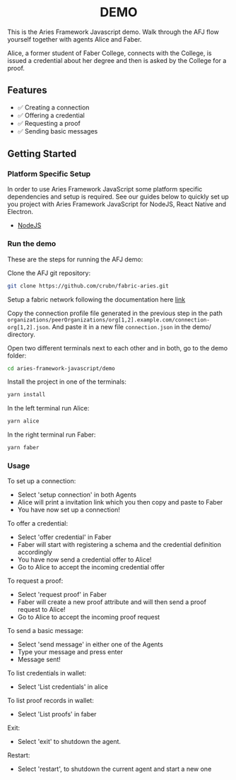 <h1 align="center"><b>DEMO</b></h1>

This is the Aries Framework Javascript demo. Walk through the AFJ flow yourself together with agents Alice and Faber.

Alice, a former student of Faber College, connects with the College, is issued a credential about her degree and then is asked by the College for a proof.

## Features

- ✅ Creating a connection
- ✅ Offering a credential
- ✅ Requesting a proof
- ✅ Sending basic messages

## Getting Started

### Platform Specific Setup

In order to use Aries Framework JavaScript some platform specific dependencies and setup is required. See our guides below to quickly set up you project with Aries Framework JavaScript for NodeJS, React Native and Electron.

- [NodeJS](https:/aries.js.org/guides/getting-started/prerequisites/nodejs)

### Run the demo

These are the steps for running the AFJ demo:

Clone the AFJ git repository:

```sh
git clone https://github.com/crubn/fabric-aries.git
```

Setup a fabric network following the documentation here [link](https://github.com/crubn/fabric-aries/fabric-network/README.md)

Copy the connection profile file generated in the previous step in the path `organizations/peerOrganizations/org[1,2].example.com/connection-org[1,2].json`. And paste it in a new file `connection.json` in the demo/ directory.

Open two different terminals next to each other and in both, go to the demo folder:

```sh
cd aries-framework-javascript/demo
```

Install the project in one of the terminals:

```sh
yarn install
```

In the left terminal run Alice:

```sh
yarn alice
```

In the right terminal run Faber:

```sh
yarn faber
```

### Usage

To set up a connection:

- Select 'setup connection' in both Agents
- Alice will print a invitation link which you then copy and paste to Faber
- You have now set up a connection!

To offer a credential:

- Select 'offer credential' in Faber
- Faber will start with registering a schema and the credential definition accordingly
- You have now send a credential offer to Alice!
- Go to Alice to accept the incoming credential offer

To request a proof:

- Select 'request proof' in Faber
- Faber will create a new proof attribute and will then send a proof request to Alice!
- Go to Alice to accept the incoming proof request

To send a basic message:

- Select 'send message' in either one of the Agents
- Type your message and press enter
- Message sent!

To list credentials in wallet:

- Select 'List credentials' in alice

To list proof records in wallet:

- Select 'List proofs' in faber

Exit:

- Select 'exit' to shutdown the agent.

Restart:

- Select 'restart', to shutdown the current agent and start a new one
